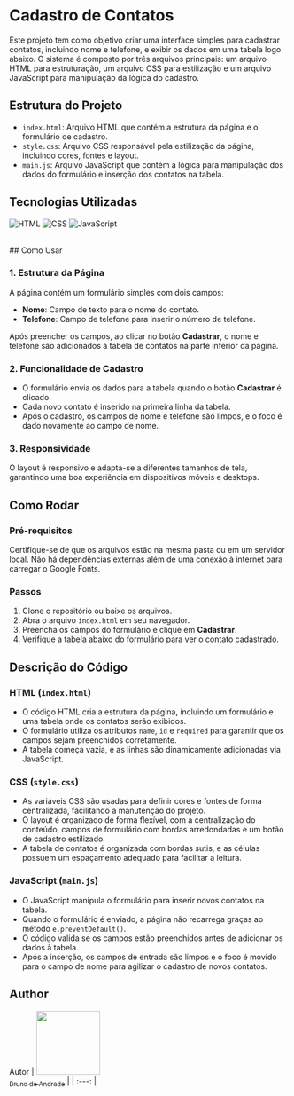 #  Cadastro de Contatos

Este projeto tem como objetivo criar uma interface simples para cadastrar contatos, incluindo nome e telefone, e exibir os dados em uma tabela logo abaixo. O sistema é composto por três arquivos principais: um arquivo HTML para estruturação, um arquivo CSS para estilização e um arquivo JavaScript para manipulação da lógica do cadastro.

## Estrutura do Projeto

- `index.html`: Arquivo HTML que contém a estrutura da página e o formulário de cadastro.
- `style.css`: Arquivo CSS responsável pela estilização da página, incluindo cores, fontes e layout.
- `main.js`: Arquivo JavaScript que contém a lógica para manipulação dos dados do formulário e inserção dos contatos na tabela.

##  Tecnologias Utilizadas
![HTML](https://img.shields.io/badge/HTML5-E34F26?style=for-the-badge&logo=html5&logoColor=white)
![CSS](https://img.shields.io/badge/CSS3-1572B6?style=for-the-badge&logo=css3&logoColor=white)
![JavaScript](https://img.shields.io/badge/JavaScript-323330?style=for-the-badge&logo=javascript&logoColor=F7DF1E)

<br>
## Como Usar

### 1. Estrutura da Página

A página contém um formulário simples com dois campos:  
- **Nome**: Campo de texto para o nome do contato.
- **Telefone**: Campo de telefone para inserir o número de telefone.

Após preencher os campos, ao clicar no botão **Cadastrar**, o nome e telefone são adicionados à tabela de contatos na parte inferior da página.

### 2. Funcionalidade de Cadastro

- O formulário envia os dados para a tabela quando o botão **Cadastrar** é clicado.
- Cada novo contato é inserido na primeira linha da tabela.
- Após o cadastro, os campos de nome e telefone são limpos, e o foco é dado novamente ao campo de nome.

### 3. Responsividade

O layout é responsivo e adapta-se a diferentes tamanhos de tela, garantindo uma boa experiência em dispositivos móveis e desktops.

## Como Rodar

### Pré-requisitos

Certifique-se de que os arquivos estão na mesma pasta ou em um servidor local. Não há dependências externas além de uma conexão à internet para carregar o Google Fonts.

### Passos

1. Clone o repositório ou baixe os arquivos.
2. Abra o arquivo `index.html` em seu navegador.
3. Preencha os campos do formulário e clique em **Cadastrar**.
4. Verifique a tabela abaixo do formulário para ver o contato cadastrado.

## Descrição do Código

### HTML (`index.html`)

- O código HTML cria a estrutura da página, incluindo um formulário e uma tabela onde os contatos serão exibidos.
- O formulário utiliza os atributos `name`, `id` e `required` para garantir que os campos sejam preenchidos corretamente.
- A tabela começa vazia, e as linhas são dinamicamente adicionadas via JavaScript.

### CSS (`style.css`)

- As variáveis CSS são usadas para definir cores e fontes de forma centralizada, facilitando a manutenção do projeto.
- O layout é organizado de forma flexível, com a centralização do conteúdo, campos de formulário com bordas arredondadas e um botão de cadastro estilizado.
- A tabela de contatos é organizada com bordas sutis, e as células possuem um espaçamento adequado para facilitar a leitura.

### JavaScript (`main.js`)

- O JavaScript manipula o formulário para inserir novos contatos na tabela.
- Quando o formulário é enviado, a página não recarrega graças ao método `e.preventDefault()`.
- O código valida se os campos estão preenchidos antes de adicionar os dados à tabela.
- Após a inserção, os campos de entrada são limpos e o foco é movido para o campo de nome para agilizar o cadastro de novos contatos.

## Author
Autor
| [<img src="https://avatars.githubusercontent.com/u/55500337?s=400&u=9e2efd802fb544effcef3d0f63f446628cf0c714&v=4" width=115><br><sub>Bruno de Andrade</sub>](https://github.com/BrunoAndradeDinis) |
| :---: |